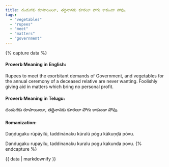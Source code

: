 ```yaml
---
title: దండుగకు రూపాయిలూ, తద్దినానకు కూరలూ పోగు కాకుండా పోవు.
tags:
  - "vegetables"
  - "rupees"
  - "meet"
  - "matters"
  - "government"
---
```


{% capture data %}
#### Proverb Meaning in English:
Rupees to meet the exorbitant demands of Government, and vegetables for the annual ceremony of a deceased relative are never wanting.
Foolishly giving aid in matters which bring no personal profit.

#### Proverb Meaning in Telugu:
దండుగకు రూపాయిలూ, తద్దినానకు కూరలూ పోగు కాకుండా పోవు.

#### Romanization:
Daṇḍugaku rūpāyilū, taddinānaku kūralū pōgu kākuṇḍā pōvu.

Dandugaku rupayilu, taddinanaku kuralu pogu kakunda povu.
{% endcapture %}

{{ data | markdownify }}

